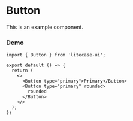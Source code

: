 # Button

This is an example component.

### Demo

<!-- <code src="./demo/Button.tsx" description="demo 描述">demo 标题</code> -->
<!--
```tsx |  pure
import { Button } from 'litecase-ui';

export default () => <Button />;
``` -->

```tsx
import { Button } from 'litecase-ui';

export default () => {
  return (
    <>
      <Button type="primary">Primary</Button>
      <Button type="primary" rounded>
        rounded
      </Button>
    </>
  );
};
```
